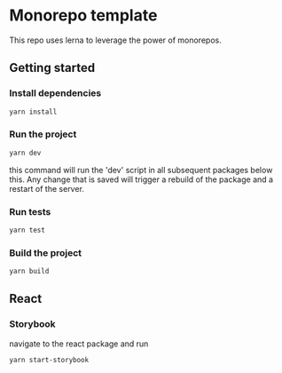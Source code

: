 # Monorepo template

This repo uses lerna to leverage the power of monorepos. 


## Getting started

### Install dependencies

```bash
yarn install
```

### Run the project

```bash
yarn dev
```

this command will run the 'dev' script in all subsequent packages below this. Any change that is saved will trigger a rebuild of the package and a restart of the server.

### Run tests

```bash
yarn test
```

### Build the project

```bash
yarn build
```

## React

### Storybook

navigate to the react package and run

```bash
yarn start-storybook
```